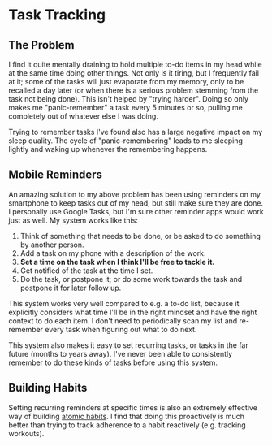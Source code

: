 # Task Tracking

## The Problem

I find it quite mentally draining to hold multiple to-do items in my head while
at the same time doing other things. Not only is it tiring, but I frequently
fail at it; some of the tasks will just evaporate from my memory, only to be
recalled a day later (or when there is a serious problem stemming from the task
not being done). This isn't helped by "trying harder". Doing so only makes me
"panic-remember" a task every 5 minutes or so, pulling me completely out of
whatever else I was doing.

Trying to remember tasks I've found also has a large negative impact on my
sleep quality. The cycle of "panic-remembering" leads to me sleeping lightly
and waking up whenever the remembering happens.

## Mobile Reminders

An amazing solution to my above problem has been using reminders on my
smartphone to keep tasks out of my head, but still make sure they are done. I
personally use Google Tasks, but I'm sure other reminder apps would work just
as well. My system works like this:

1. Think of something that needs to be done, or be asked to do something by
   another person.
1. Add a task on my phone with a description of the work.
1. **Set a time on the task when I think I'll be free to tackle it.**
1. Get notified of the task at the time I set.
1. Do the task, or postpone it; or do some work towards the task and postpone
   it for later follow up.

This system works very well compared to e.g. a to-do list, because it
explicitly considers what time I'll be in the right mindset and have the right
context to do each item. I don't need to periodically scan my list and
re-remember every task when figuring out what to do next.

This system also makes it easy to set recurring tasks, or tasks in the far
future (months to years away). I've never been able to consistently remember to
do these kinds of tasks before using this system.

## Building Habits

Setting recurring reminders at specific times is also an extremely effective
way of building [atomic habits](https://jamesclear.com/atomic-habits). I find
that doing this proactively is much better than trying to track adherence to a
habit reactively (e.g. tracking workouts).
